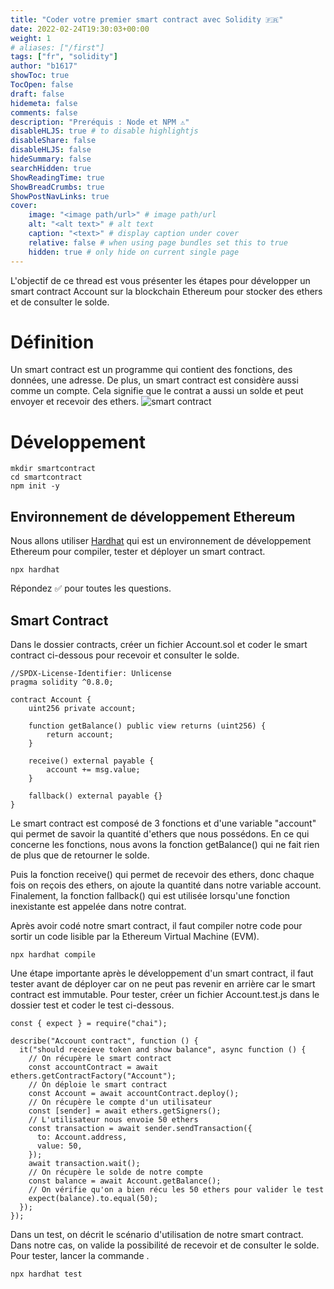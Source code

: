 ```yaml
---
title: "Coder votre premier smart contract avec Solidity 🇫🇷"
date: 2022-02-24T19:30:03+00:00
weight: 1
# aliases: ["/first"]
tags: ["fr", "solidity"]
author: "b1617"
showToc: true
TocOpen: false
draft: false
hidemeta: false
comments: false
description: "Preréquis : Node et NPM ⚠️"
disableHLJS: true # to disable highlightjs
disableShare: false
disableHLJS: false
hideSummary: false
searchHidden: true
ShowReadingTime: true
ShowBreadCrumbs: true
ShowPostNavLinks: true
cover:
    image: "<image path/url>" # image path/url
    alt: "<alt text>" # alt text
    caption: "<text>" # display caption under cover
    relative: false # when using page bundles set this to true
    hidden: true # only hide on current single page
---
```


L'objectif de ce thread est vous présenter les étapes pour développer un smart contract Account sur la blockchain Ethereum pour stocker des ethers et de consulter le solde.

# Définition

Un smart contract est un programme qui contient des fonctions, des données, une adresse.
De plus, un smart contract est considère aussi comme un compte.
Cela signifie que le contrat a aussi un solde et peut envoyer et recevoir des ethers.
![smart contract](/smartcontract.png/)
# Développement

```
mkdir smartcontract
cd smartcontract
npm init -y
```

## Environnement de développement Ethereum

Nous allons utiliser [Hardhat](https://hardhat.org/) qui est un environnement de développement Ethereum pour compiler, tester et déployer un smart contract.

```
npx hardhat
```

Répondez ✅ pour toutes les questions.

## Smart Contract

Dans le dossier contracts, créer un fichier Account.sol et coder le smart contract ci-dessous pour recevoir et consulter le solde.

```
//SPDX-License-Identifier: Unlicense
pragma solidity ^0.8.0;

contract Account {
    uint256 private account;

    function getBalance() public view returns (uint256) {
        return account;
    }

    receive() external payable {
        account += msg.value;
    }

    fallback() external payable {}
}
```

Le smart contract est composé de 3 fonctions et d'une variable "account" qui permet de savoir la quantité d'ethers que nous possédons.
En ce qui concerne les fonctions, nous avons la fonction getBalance() qui ne fait rien de plus que de retourner le solde.

Puis la fonction receive() qui permet de recevoir des ethers, donc chaque fois on reçois des ethers, on ajoute la quantité dans notre variable account.
Finalement, la fonction fallback() qui est utilisée lorsqu'une fonction inexistante est appelée dans notre contrat.

Après avoir codé notre smart contract, il faut compiler notre code pour sortir un code lisible par la Ethereum Virtual Machine (EVM).

```
npx hardhat compile
```

Une étape importante après le développement d'un smart contract, il faut tester avant de déployer car on ne peut pas revenir en arrière car le smart contract est immutable.
Pour tester, créer un fichier Account.test.js dans le dossier test et coder le test ci-dessous.

```
const { expect } = require("chai");

describe("Account contract", function () {
  it("should receieve token and show balance", async function () {
    // On récupère le smart contract
    const accountContract = await ethers.getContractFactory("Account");
    // On déploie le smart contract
    const Account = await accountContract.deploy();
    // On récupère le compte d'un utilisateur
    const [sender] = await ethers.getSigners();
    // L'utilisateur nous envoie 50 ethers
    const transaction = await sender.sendTransaction({
      to: Account.address,
      value: 50,
    });
    await transaction.wait();
    // On récupère le solde de notre compte
    const balance = await Account.getBalance();
    // On vérifie qu'on a bien récu les 50 ethers pour valider le test
    expect(balance).to.equal(50);
  });
});

```

Dans un test, on décrit le scénario d'utilisation de notre smart contract.
Dans notre cas, on valide la possibilité de recevoir et de consulter le solde.
Pour tester, lancer la commande .

```
npx hardhat test
```
